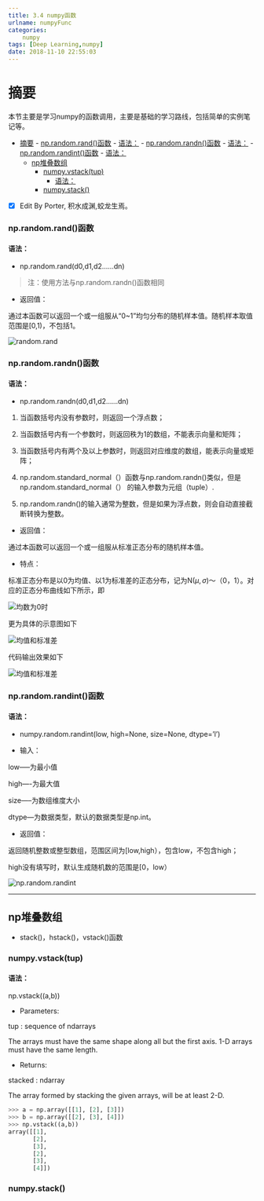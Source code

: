 ```yaml
---
title: 3.4 numpy函数
urlname: numpyFunc
categories:      
    numpy      
tags: [Deep Learning,numpy]
date: 2018-11-10 22:55:03
---
```


# 摘要

本节主要是学习numpy的函数调用，主要是基础的学习路线，包括简单的实例笔记等。

<!-- TOC -->

- [摘要](#摘要)
        - [np.random.rand()函数](#nprandomrand函数)
            - [语法：](#语法)
        - [np.random.randn()函数](#nprandomrandn函数)
            - [语法：](#语法-1)
        - [np.random.randint()函数](#nprandomrandint函数)
            - [语法：](#语法-2)
    - [np堆叠数组](#np堆叠数组)
        - [numpy.vstack(tup)](#numpyvstacktup)
            - [语法：](#语法-3)
        - [numpy.stack()](#numpystack)

<!-- /TOC -->



- [x] Edit By Porter, 积水成渊,蛟龙生焉。

<!-- more -->

### np.random.rand()函数

#### 语法：
- np.random.rand(d0,d1,d2……dn)

> 注：使用方法与np.random.randn()函数相同 

- 返回值：

通过本函数可以返回一个或一组服从“0~1”均匀分布的随机样本值。随机样本取值范围是[0,1)，不包括1。 

![random.rand](image3/np.random.rand_1.png)


### np.random.randn()函数

#### 语法：
- np.random.randn(d0,d1,d2……dn) 

1) 当函数括号内没有参数时，则返回一个浮点数； 

2) 当函数括号内有一个参数时，则返回秩为1的数组，不能表示向量和矩阵； 

3) 当函数括号内有两个及以上参数时，则返回对应维度的数组，能表示向量或矩阵； 

4) np.random.standard_normal（）函数与np.random.randn()类似，但是np.random.standard_normal（）
的输入参数为元组（tuple）. 

5) np.random.randn()的输入通常为整数，但是如果为浮点数，则会自动直接截断转换为整数。

- 返回值：

通过本函数可以返回一个或一组服从标准正态分布的随机样本值。

- 特点：

标准正态分布是以0为均值、以1为标准差的正态分布，记为N($\mu, \sigma$)～（0，1）。对应的正态分布曲线如下所示，即 

![均数为0时](image3/np.random.randn_1.jpg)

更为具体的示意图如下

![均值和标准差](image3/np.random.randn_2.jpg)

代码输出效果如下

![均值和标准差](image3/np.random.randn_3.png)

### np.random.randint()函数

#### 语法：
- numpy.random.randint(low, high=None, size=None, dtype=’l’) 

- 输入： 

low—–为最小值 

high—-为最大值 

size—–为数组维度大小 

dtype—为数据类型，默认的数据类型是np.int。 

- 返回值： 

返回随机整数或整型数组，范围区间为[low,high），包含low，不包含high； 

high没有填写时，默认生成随机数的范围是[0，low）

![np.random.randint](image3/np.random.randint_1.png)

---

## np堆叠数组

- stack()，hstack()，vstack()函数

### numpy.vstack(tup)

#### 语法：

np.vstack((a,b))

- Parameters:

tup : sequence of ndarrays

The arrays must have the same shape along all but the first axis. 1-D arrays must have the same length.

- Returns:	

stacked : ndarray

The array formed by stacking the given arrays, will be at least 2-D.

```python
>>> a = np.array([[1], [2], [3]])
>>> b = np.array([[2], [3], [4]])
>>> np.vstack((a,b))
array([[1],
       [2],
       [3],
       [2],
       [3],
       [4]])
```

### numpy.stack()






